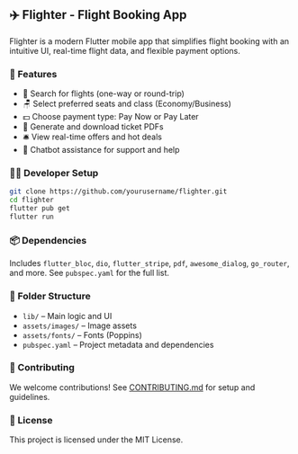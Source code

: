 ## ✈️ Flighter - Flight Booking App

Flighter is a modern Flutter mobile app that simplifies flight booking with an intuitive UI, real-time flight data, and flexible payment options.

### 📱 Features

* 🔎 Search for flights (one-way or round-trip)
* 🪑 Select preferred seats and class (Economy/Business)
* 💵 Choose payment type: Pay Now or Pay Later
* 📄 Generate and download ticket PDFs
* 🛎️ View real-time offers and hot deals
* 🤖 Chatbot assistance for support and help

### 🧑‍💻 Developer Setup

```bash
git clone https://github.com/yourusername/flighter.git
cd flighter
flutter pub get
flutter run
```

### 📦 Dependencies

Includes `flutter_bloc`, `dio`, `flutter_stripe`, `pdf`, `awesome_dialog`, `go_router`, and more. See `pubspec.yaml` for the full list.

### 📂 Folder Structure

* `lib/` – Main logic and UI
* `assets/images/` – Image assets
* `assets/fonts/` – Fonts (Poppins)
* `pubspec.yaml` – Project metadata and dependencies

### 🤝 Contributing

We welcome contributions! See [CONTRIBUTING.md](CONTRIBUTING.md) for setup and guidelines.

### 📄 License

This project is licensed under the MIT License. 

